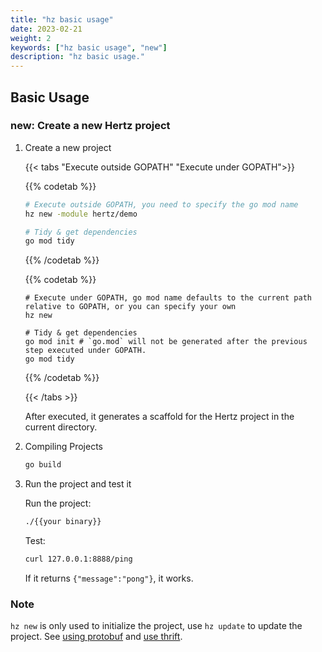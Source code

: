 ```yaml
---
title: "hz basic usage"
date: 2023-02-21
weight: 2
keywords: ["hz basic usage", "new"]
description: "hz basic usage."
---
```


## Basic Usage

### new: Create a new Hertz project

1. Create a new project

   {{< tabs "Execute outside GOPATH" "Execute under GOPATH">}}
    <!-- Execute outside GOPATH -->

   {{% codetab %}}

   ```bash
   # Execute outside GOPATH, you need to specify the go mod name
   hz new -module hertz/demo

   # Tidy & get dependencies
   go mod tidy
   ```

   {{% /codetab %}}
   <!-- Execute under GOPATH -->

   {{% codetab %}}

   ```shell
   # Execute under GOPATH, go mod name defaults to the current path relative to GOPATH, or you can specify your own
   hz new

   # Tidy & get dependencies
   go mod init # `go.mod` will not be generated after the previous step executed under GOPATH.
   go mod tidy
   ```

   {{% /codetab %}}

   {{< /tabs >}}

   After executed, it generates a scaffold for the Hertz project in the current directory.

2. Compiling Projects

   ```bash
   go build
   ```

3. Run the project and test it

   Run the project:

   ```bash
   ./{{your binary}}
   ```

   Test:

   ```bash
   curl 127.0.0.1:8888/ping
   ```

   If it returns `{"message":"pong"}`, it works.

### Note

`hz new` is only used to initialize the project, use `hz update` to update the project.
See [using protobuf](../usage-protobuf) and [use thrift](../usage-thrift).
